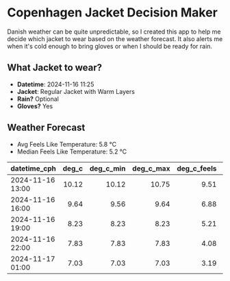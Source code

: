 
# Copenhagen Jacket Decision Maker

Danish weather can be quite unpredictable, so I created this app to help me decide which jacket to wear based on the weather forecast. 
It also alerts me when it's cold enough to bring gloves or when I should be ready for rain.

## What Jacket to wear?

- **Datetime**: 2024-11-16 11:25
- **Jacket**: Regular Jacket with Warm Layers
- **Rain?** Optional
- **Gloves?** Yes

## Weather Forecast
- Avg Feels Like Temperature: 5.8 °C
- Median Feels Like Temperature: 5.2 °C

| datetime_cph     |   deg_c |   deg_c_min |   deg_c_max |   deg_c_feels | weather   | wind   | rain   |
|:-----------------|--------:|------------:|------------:|--------------:|:----------|:-------|:-------|
| 2024-11-16 13:00 |   10.12 |       10.12 |       10.75 |          9.51 | Clouds    | High   | None   |
| 2024-11-16 16:00 |    9.64 |        9.56 |        9.64 |          6.88 | Rain      | High   | Low    |
| 2024-11-16 19:00 |    8.23 |        8.23 |        8.23 |          5.21 | Clouds    | High   | None   |
| 2024-11-16 22:00 |    7.83 |        7.83 |        7.83 |          4.08 | Clouds    | High   | None   |
| 2024-11-17 01:00 |    7.03 |        7.03 |        7.03 |          3.19 | Clouds    | High   | None   |
        